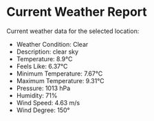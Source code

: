 # Current Weather Report
Current weather data for the selected location:
- Weather Condition: Clear
- Description: clear sky
- Temperature: 8.9°C
- Feels Like: 6.37°C
- Minimum Temperature: 7.67°C
- Maximum Temperature: 9.31°C
- Pressure: 1013 hPa
- Humidity: 71%
- Wind Speed: 4.63 m/s
- Wind Degree: 150°

